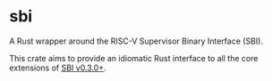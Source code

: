 # sbi

A Rust wrapper around the RISC-V Supervisor Binary Interface (SBI).

This crate aims to provide an idiomatic Rust interface to all the core
extensions of [SBI v0.3.0+](https://github.com/riscv/riscv-sbi-doc).
